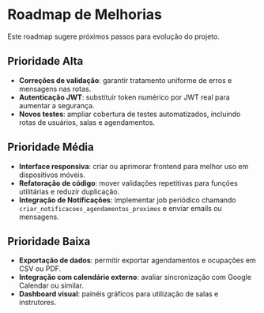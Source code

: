 # Roadmap de Melhorias

Este roadmap sugere próximos passos para evolução do projeto.

## Prioridade Alta
- **Correções de validação**: garantir tratamento uniforme de erros e mensagens nas rotas.
- **Autenticação JWT**: substituir token numérico por JWT real para aumentar a segurança.
- **Novos testes**: ampliar cobertura de testes automatizados, incluindo rotas de usuários, salas e agendamentos.

## Prioridade Média
- **Interface responsiva**: criar ou aprimorar frontend para melhor uso em dispositivos móveis.
- **Refatoração de código**: mover validações repetitivas para funções utilitárias e reduzir duplicação.
- **Integração de Notificações**: implementar job periódico chamando `criar_notificacoes_agendamentos_proximos` e enviar emails ou mensagens.

## Prioridade Baixa
- **Exportação de dados**: permitir exportar agendamentos e ocupações em CSV ou PDF.
- **Integração com calendário externo**: avaliar sincronização com Google Calendar ou similar.
- **Dashboard visual**: painéis gráficos para utilização de salas e instrutores.

